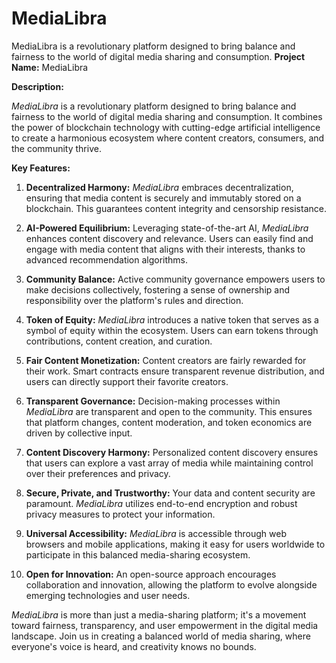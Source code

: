 # MediaLibra
MediaLibra is a revolutionary platform designed to bring balance and fairness to the world of digital media sharing and consumption.
**Project Name:** MediaLibra

**Description:**

*MediaLibra* is a revolutionary platform designed to bring balance and fairness to the world of digital media sharing and consumption. It combines the power of blockchain technology with cutting-edge artificial intelligence to create a harmonious ecosystem where content creators, consumers, and the community thrive.

**Key Features:**

1. **Decentralized Harmony:** *MediaLibra* embraces decentralization, ensuring that media content is securely and immutably stored on a blockchain. This guarantees content integrity and censorship resistance.

2. **AI-Powered Equilibrium:** Leveraging state-of-the-art AI, *MediaLibra* enhances content discovery and relevance. Users can easily find and engage with media content that aligns with their interests, thanks to advanced recommendation algorithms.

3. **Community Balance:** Active community governance empowers users to make decisions collectively, fostering a sense of ownership and responsibility over the platform's rules and direction.

4. **Token of Equity:** *MediaLibra* introduces a native token that serves as a symbol of equity within the ecosystem. Users can earn tokens through contributions, content creation, and curation.

5. **Fair Content Monetization:** Content creators are fairly rewarded for their work. Smart contracts ensure transparent revenue distribution, and users can directly support their favorite creators.

6. **Transparent Governance:** Decision-making processes within *MediaLibra* are transparent and open to the community. This ensures that platform changes, content moderation, and token economics are driven by collective input.

7. **Content Discovery Harmony:** Personalized content discovery ensures that users can explore a vast array of media while maintaining control over their preferences and privacy.

8. **Secure, Private, and Trustworthy:** Your data and content security are paramount. *MediaLibra* utilizes end-to-end encryption and robust privacy measures to protect your information.

9. **Universal Accessibility:** *MediaLibra* is accessible through web browsers and mobile applications, making it easy for users worldwide to participate in this balanced media-sharing ecosystem.

10. **Open for Innovation:** An open-source approach encourages collaboration and innovation, allowing the platform to evolve alongside emerging technologies and user needs.

*MediaLibra* is more than just a media-sharing platform; it's a movement toward fairness, transparency, and user empowerment in the digital media landscape. Join us in creating a balanced world of media sharing, where everyone's voice is heard, and creativity knows no bounds.
